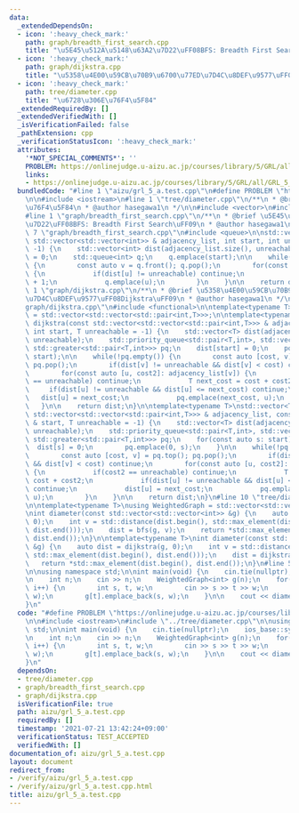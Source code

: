 ```yaml
---
data:
  _extendedDependsOn:
  - icon: ':heavy_check_mark:'
    path: graph/breadth_first_search.cpp
    title: "\u5E45\u512A\u5148\u63A2\u7D22\uFF08BFS: Breadth First Search\uFF09"
  - icon: ':heavy_check_mark:'
    path: graph/dijkstra.cpp
    title: "\u5358\u4E00\u59CB\u70B9\u6700\u77ED\u7D4C\u8DEF\u9577\uFF08Dijkstra\uFF09"
  - icon: ':heavy_check_mark:'
    path: tree/diameter.cpp
    title: "\u6728\u306E\u76F4\u5F84"
  _extendedRequiredBy: []
  _extendedVerifiedWith: []
  _isVerificationFailed: false
  _pathExtension: cpp
  _verificationStatusIcon: ':heavy_check_mark:'
  attributes:
    '*NOT_SPECIAL_COMMENTS*': ''
    PROBLEM: https://onlinejudge.u-aizu.ac.jp/courses/library/5/GRL/all/GRL_5_A
    links:
    - https://onlinejudge.u-aizu.ac.jp/courses/library/5/GRL/all/GRL_5_A
  bundledCode: "#line 1 \"aizu/grl_5_a.test.cpp\"\n#define PROBLEM \"https://onlinejudge.u-aizu.ac.jp/courses/library/5/GRL/all/GRL_5_A\"\
    \n\n#include <iostream>\n#line 1 \"tree/diameter.cpp\"\n/**\n * @brief \u6728\u306E\
    \u76F4\u5F84\n * @author hasegawa1\n */\n\n#include <vector>\n#include <algorithm>\n\
    #line 1 \"graph/breadth_first_search.cpp\"\n/**\n * @brief \u5E45\u512A\u5148\u63A2\
    \u7D22\uFF08BFS: Breadth First Search\uFF09\n * @author hasegawa1\n */\n\n#line\
    \ 7 \"graph/breadth_first_search.cpp\"\n#include <queue>\n\nstd::vector<int> bfs(const\
    \ std::vector<std::vector<int>> & adjacency_list, int start, int unreachable =\
    \ -1) {\n    std::vector<int> dist(adjacency_list.size(), unreachable);\n    dist[start]\
    \ = 0;\n    std::queue<int> q;\n    q.emplace(start);\n\n    while(!q.empty())\
    \ {\n        const auto v = q.front(); q.pop();\n        for(const auto u: adjacency_list[v])\
    \ {\n            if(dist[u] != unreachable) continue;\n            dist[u] = dist[v]\
    \ + 1;\n            q.emplace(u);\n        }\n    }\n\n    return dist;\n}\n#line\
    \ 1 \"graph/dijkstra.cpp\"\n/**\n * @brief \u5358\u4E00\u59CB\u70B9\u6700\u77ED\
    \u7D4C\u8DEF\u9577\uFF08Dijkstra\uFF09\n * @author hasegawa1\n */\n\n#line 8 \"\
    graph/dijkstra.cpp\"\n#include <functional>\n\ntemplate<typename T>\nusing WeightedGraph\
    \ = std::vector<std::vector<std::pair<int,T>>>;\n\ntemplate<typename T>\nstd::vector<T>\
    \ dijkstra(const std::vector<std::vector<std::pair<int,T>>> & adjacency_list,\
    \ int start, T unreachable = -1) {\n    std::vector<T> dist(adjacency_list.size(),\
    \ unreachable);\n    std::priority_queue<std::pair<T,int>, std::vector<std::pair<T,int>>,\
    \ std::greater<std::pair<T,int>>> pq;\n    dist[start] = 0;\n    pq.emplace(0,\
    \ start);\n\n    while(!pq.empty()) {\n        const auto [cost, v] = pq.top();\
    \ pq.pop();\n        if(dist[v] != unreachable && dist[v] < cost) continue;\n\
    \        for(const auto [u, cost2]: adjacency_list[v]) {\n            if(cost2\
    \ == unreachable) continue;\n            T next_cost = cost + cost2;\n       \
    \     if(dist[u] != unreachable && dist[u] <= next_cost) continue;\n         \
    \   dist[u] = next_cost;\n            pq.emplace(next_cost, u);\n        }\n \
    \   }\n\n    return dist;\n}\n\ntemplate<typename T>\nstd::vector<T> dijkstra(const\
    \ std::vector<std::vector<std::pair<int,T>>> & adjacency_list, const std::vector<int>\
    \ & start, T unreachable = -1) {\n    std::vector<T> dist(adjacency_list.size(),\
    \ unreachable);\n    std::priority_queue<std::pair<T,int>, std::vector<std::pair<T,int>>,\
    \ std::greater<std::pair<T,int>>> pq;\n    for(const auto s: start) {\n      \
    \  dist[s] = 0;\n        pq.emplace(0, s);\n    }\n\n    while(!pq.empty()) {\n\
    \        const auto [cost, v] = pq.top(); pq.pop();\n        if(dist[v] != unreachable\
    \ && dist[v] < cost) continue;\n        for(const auto [u, cost2]: adjacency_list[v])\
    \ {\n            if(cost2 == unreachable) continue;\n            T next_cost =\
    \ cost + cost2;\n            if(dist[u] != unreachable && dist[u] <= next_cost)\
    \ continue;\n            dist[u] = next_cost;\n            pq.emplace(next_cost,\
    \ u);\n        }\n    }\n\n    return dist;\n}\n#line 10 \"tree/diameter.cpp\"\
    \n\ntemplate<typename T>\nusing WeightedGraph = std::vector<std::vector<std::pair<int,T>>>;\n\
    \nint diameter(const std::vector<std::vector<int>> &g) {\n    auto dist = bfs(g,\
    \ 0);\n    int v = std::distance(dist.begin(), std::max_element(dist.begin(),\
    \ dist.end()));\n    dist = bfs(g, v);\n    return *std::max_element(dist.begin(),\
    \ dist.end());\n}\n\ntemplate<typename T>\nint diameter(const std::vector<std::vector<std::pair<int,T>>>\
    \ &g) {\n    auto dist = dijkstra(g, 0);\n    int v = std::distance(dist.begin(),\
    \ std::max_element(dist.begin(), dist.end()));\n    dist = dijkstra(g, v);\n \
    \   return *std::max_element(dist.begin(), dist.end());\n}\n#line 5 \"aizu/grl_5_a.test.cpp\"\
    \n\nusing namespace std;\n\nint main(void) {\n    cin.tie(nullptr);\n    ios_base::sync_with_stdio(false);\n\
    \n    int n;\n    cin >> n;\n    WeightedGraph<int> g(n);\n    for(int i=0; i<n-1;\
    \ i++) {\n        int s, t, w;\n        cin >> s >> t >> w;\n        g[s].emplace_back(t,\
    \ w);\n        g[t].emplace_back(s, w);\n    }\n\n    cout << diameter(g) << endl;\n\
    }\n"
  code: "#define PROBLEM \"https://onlinejudge.u-aizu.ac.jp/courses/library/5/GRL/all/GRL_5_A\"\
    \n\n#include <iostream>\n#include \"../tree/diameter.cpp\"\n\nusing namespace\
    \ std;\n\nint main(void) {\n    cin.tie(nullptr);\n    ios_base::sync_with_stdio(false);\n\
    \n    int n;\n    cin >> n;\n    WeightedGraph<int> g(n);\n    for(int i=0; i<n-1;\
    \ i++) {\n        int s, t, w;\n        cin >> s >> t >> w;\n        g[s].emplace_back(t,\
    \ w);\n        g[t].emplace_back(s, w);\n    }\n\n    cout << diameter(g) << endl;\n\
    }\n"
  dependsOn:
  - tree/diameter.cpp
  - graph/breadth_first_search.cpp
  - graph/dijkstra.cpp
  isVerificationFile: true
  path: aizu/grl_5_a.test.cpp
  requiredBy: []
  timestamp: '2021-07-21 13:42:24+09:00'
  verificationStatus: TEST_ACCEPTED
  verifiedWith: []
documentation_of: aizu/grl_5_a.test.cpp
layout: document
redirect_from:
- /verify/aizu/grl_5_a.test.cpp
- /verify/aizu/grl_5_a.test.cpp.html
title: aizu/grl_5_a.test.cpp
---
```

